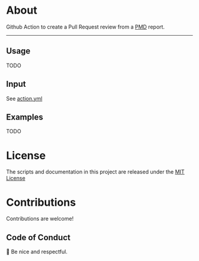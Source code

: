 # About

Github Action to create a Pull Request review from a [PMD](https://pmd.github.io) report.

---

## Usage

TODO

## Input

See [action.yml](action.yml)

## Examples

TODO

# License

The scripts and documentation in this project are released under the [MIT License](LICENSE)

# Contributions

Contributions are welcome!

## Code of Conduct

:wave: Be nice and respectful.
